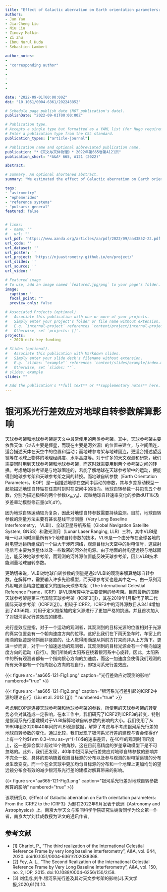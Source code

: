 ```yaml
---
title: "Effect of Galactic aberration on Earth orientation parameters: From the ICRF2 to the ICRF3"
authors:
- Jun Yao
- Jia-Cheng Liu
- Niu Liu
- Zinovy Malkin
- Zi Zhu
- Ibnu Nurul Huda
- Sébastien Lambert

author_notes:
- 
- "corresponding author"
- 
- 
- 
- 
- 

date: "2022-09-01T00:00:00Z"
doi: "10.1051/0004-6361/202243852"

# Schedule page publish date (NOT publication's date).
publishDate: "2022-09-01T00:00:00Z"

# Publication type.
# Accepts a single type but formatted as a YAML list (for Hugo requirements).
# Enter a publication type from the CSL standard.
publication_types: ["article-journal"]

# Publication name and optional abbreviated publication name.
publication: "*《天文与天体物理》* 2022年第665卷第A121页"
publication_short: "*A&A* 665, A121 (2022)"

abstract: 

# Summary. An optional shortened abstract.
summary: "We estimated the effect of Galactic aberration on Earth orientation parameters based on geodetic/astrometric very long baseline interferometry data."

tags:
- "astrometry" 
- "ephemerides" 
- "reference systems" 
- "pulsars: general"
featured: false


# links:
# - name: ""
#   url: ""
url_pdf: 'https://www.aanda.org/articles/aa/pdf/2022/09/aa43852-22.pdf'
url_code: ''
url_dataset: ''
url_poster: ''
url_project: 'https://njuastrometry.github.io/en/project/'
url_slides: ''
url_source: ''
url_video: ''

# Featured image
# To use, add an image named `featured.jpg/png` to your page's folder. 
image:
  caption: ''
  focal_point: ""
  preview_only: false

# Associated Projects (optional).
#   Associate this publication with one or more of your projects.
#   Simply enter your project's folder or file name without extension.
#   E.g. `internal-project` references `content/project/internal-project/index.md`.
#   Otherwise, set `projects: []`.
projects: 
  - 2020-nsfc-key-funding

# Slides (optional).
#   Associate this publication with Markdown slides.
#   Simply enter your slide deck's filename without extension.
#   E.g. `slides: "example"` references `content/slides/example/index.md`.
#   Otherwise, set `slides: ""`.
# slides: example
slides: ""

# Add the publication's **full text** or **supplementary notes** here. You can use rich formatting such as including [code, math, and images](https://docs.hugoblox.com/content/writing-markdown-latex/).
---
```


<!-- {{% callout note %}}
Click the *Cite* button above to demo the feature to enable visitors to import publication metadata into their reference management software.
{{% /callout %}}

{{% callout note %}}
Create your slides in Markdown - click the *Slides* button to check out the example.
{{% /callout %}} -->

# 银河系光行差效应对地球自转参数解算影响

天球参考架和地球参考架是天文中最常使用的两类参考架。其中，天球参考架主要依靠天体（过去主要是恒星，而现在主要是河外源）的位置来建立，与空间固连，适合描述天体在天空中的位置和运动；而地球参考架与地球固连，更适合描述望远镜等在地球上物体的地理经纬度、水平高度等。对于许多的天文观测和研究，我们需要同时用到天球参考架和地球参考架，而这时就需要用到两个参考架之间的转换。考虑地球参考架是与地球固连的，若能了解地球在天球参考架中的运动，便能得到地球参考架和天球参考架之间的转换。而地球自转参数（Earth Orientation Parameters，EOP）是一组描述地球在空间中运动的参数，其与岁差章动模型一起能描述地球自转轴在任意时刻时在空间中的指向。地球自转参数一共包含五个参数，分别为描述极移的两个参数($x_p$,$y_p$)、反映地球自转速率变化的参数dUT1以及岁差章动模型修正量($dX$,$dY$)。

因为地球自转运动较为复杂，因此对地球自转参数需要持续监测。目前，地球自转参数的测量方法主要有甚长基线干涉测量（Very Long Baseline Interferometry， VLBI）、全球卫星导航系统（Global Navigation Satellite System, GNSS）和激光测月（Lunar Laser Ranging, LLR）三种，其中VLBI是唯一可以同时测量所有5个地球自转参数的技术。VLBI是一个由分布在全球各地的射电望远镜所组成的一个巨大干涉阵网络，观测目标为天空中的射电信号，这些射电信号主要为类星体以及一些致密的河外射电源。由于地面的射电望远镜与地球固连，能反映地球参考架，而观测的河外源位置能反映天球参考架，因此VLBI技术能测量地球自转参数。

更确切来说，VLBI对地球自转参数的测量是通过VLBI的观测来解算地球自转参数。在解算中，需要输入许多先验模型，而天球参考架也是其中之一。由一系列河外射电源高精度位置定义的国际天球参考架（The International Celestial Reference Frame，ICRF）是VLBI解算中所主要使用的参考架。目前最新的国际天球参考架是第三代国际天球参考架（ICRF3[[1](#Charlot2020)]），其在2019年1月取代了第二代国际天球参考架（ICRF2[[2](#Fey2015)]）。相较于ICRF2，ICRF3中的河外源数目从3414增加到了4356颗，对用于定义框架轴的定义源进行了更加严格的挑选，并且首次加入了对银河系光行差效应的建模。

光行差效应是指，对于一个运动的观测者，其观测到的目标光源的位置相对于光源的真实位置会有一个朝向速度方向的位移。这好比我们在下雨天坐车时，车窗上的雨滴的轨迹是倾斜而非竖直的，让人觉得雨滴是从斜前方打来而非从上方落下。更进一步而言，对于一个加速运动的观测者，其观测到的目标光源会有一个朝向加速度方向的运动（自行）。我们所处的太阳系在绕着银河系中心旋转，因此，太阳系中的所有观测者都有一个指向银心方向的加速度，而这一加速度会使得我们观测的所有天体都有一个指向银心方向的视自行，即银河系光行差效应。

{{< figure src="aa665-121-Fig1.png" caption="光行差效应对观测的影响" numbered="true" >}}

{{< figure src="aa665-121-Fig2.png" caption="银河系光行差引起的ICRF2中源的理论自行（Liu et al. 2012 [[3](#Liu2012)]）" numbered="true" >}}

考虑到EOP是连接天球参考架和地球参考架的参数，所使用的天球参考架的转变势必会对其造成一定影响。在本工作中，我们研究了ICRF2到ICRF3的转变，特别是银河系光行差建模对于VLBI解算地球自转参数的影响的大小。我们使用了从1980年到2020年40年间的VLBI观测数据，解算了考虑与不考虑银河系光行差的地球自转参数的变化。通过比较，我们发现了银河系光行差的建模与否会使得dY上有一个约${\rm 0.3~\mu as~yr^{-1}}$的速率差异，在40年的观测时间尺度上，这一差异会累计超过10个微角秒，这在目前高精度的岁差章动模型下是不可忽略的。此外，我们还发现，40年中银河系光行差效应对地球自转参数的影响并不完全一致，具体的影响随着观测目标源的分布以及参与观测的射电望远镜的分布发生改变变。而一个在全天球中更加均匀目标源的分布和一个地理上更加均匀的望远镜分布会有效的减少银河系光行差的建模对解算带来的影响。

{{< figure src="aa665-121-Fig3.png" caption="银河系光行差对地球自转参数解算的影响" numbered="true" >}}

该项研究以《Effect of Galactic aberration on Earth orientation parameters: From the ICRF2 to the ICRF3》为题在2022年9月发表于欧洲《Astronomy and Astrophysics》上。南京大学天文与空间科学学院研究生姚俊同学为论文第一作者，南京大学刘佳成教授为论文的通讯作者。

## 参考文献

- <span id="Charlot2020">[1] Charlot, P., “The third realization of the International Celestial Reference Frame by very long baseline interferometry”, A&A, vol. 644, 2020. doi:10.1051/0004-6361/202038368.
- <span id="Fey2015">[2] Fey, A. L., “The Second Realization of the International Celestial Reference Frame by Very Long Baseline Interferometry”, A&A, vol. 150, no. 2, IOP, 2015. doi:10.1088/0004-6256/150/2/58.
- <span id="Liu2012">[3] 刘佳成,刘牛.银河系光行差及其对天文参考架的影响[J].天文学报,2020,61(1):10.

